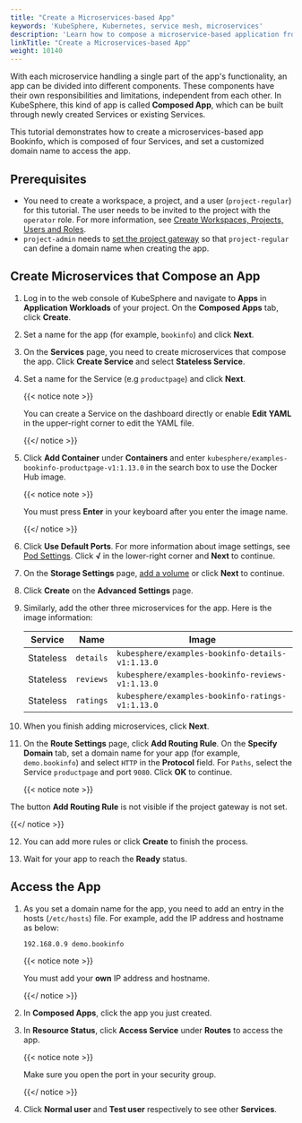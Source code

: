 ```yaml
---
title: "Create a Microservices-based App"
keywords: 'KubeSphere, Kubernetes, service mesh, microservices'
description: 'Learn how to compose a microservice-based application from scratch.'
linkTitle: "Create a Microservices-based App"
weight: 10140
---
```


With each microservice handling a single part of the app's functionality, an app can be divided into different components. These components have their own responsibilities and limitations, independent from each other. In KubeSphere, this kind of app is called **Composed App**, which can be built through newly created Services or existing Services.

This tutorial demonstrates how to create a microservices-based app Bookinfo, which is composed of four Services, and set a customized domain name to access the app.

## Prerequisites

- You need to create a workspace, a project, and a user (`project-regular`) for this tutorial. The user needs to be invited to the project with the `operator` role. For more information, see [Create Workspaces, Projects, Users and Roles](../../../quick-start/create-workspace-and-project/).
- `project-admin` needs to [set the project gateway](../../../project-administration/project-gateway/) so that `project-regular` can define a domain name when creating the app.

## Create Microservices that Compose an App

1. Log in to the web console of KubeSphere and navigate to **Apps** in **Application Workloads** of your project. On the **Composed Apps** tab, click **Create**.

2. Set a name for the app (for example, `bookinfo`) and click **Next**.

3. On the **Services** page, you need to create microservices that compose the app. Click **Create Service** and select **Stateless Service**.

4. Set a name for the Service (e.g `productpage`) and click **Next**.

   {{< notice note >}}

   You can create a Service on the dashboard directly or enable **Edit YAML** in the upper-right corner to edit the YAML file.

   {{</ notice >}} 

5. Click **Add Container** under **Containers** and enter `kubesphere/examples-bookinfo-productpage-v1:1.13.0` in the search box to use the Docker Hub image.

   {{< notice note >}}

   You must press **Enter** in your keyboard after you enter the image name.

   {{</ notice >}} 

6. Click **Use Default Ports**. For more information about image settings, see [Pod Settings](../../../project-user-guide/application-workloads/container-image-settings/). Click **√** in the lower-right corner and **Next** to continue.

7. On the **Storage Settings** page, [add a volume](../../../project-user-guide/storage/volumes/) or click **Next** to continue.

8. Click **Create** on the **Advanced Settings** page.

9. Similarly, add the other three microservices for the app. Here is the image information:

   | Service   | Name      | Image                                            |
   | --------- | --------- | ------------------------------------------------ |
   | Stateless | `details` | `kubesphere/examples-bookinfo-details-v1:1.13.0` |
   | Stateless | `reviews` | `kubesphere/examples-bookinfo-reviews-v1:1.13.0` |
   | Stateless | `ratings` | `kubesphere/examples-bookinfo-ratings-v1:1.13.0` |

10. When you finish adding microservices, click **Next**.

11. On the **Route Settings** page, click **Add Routing Rule**. On the **Specify Domain** tab, set a domain name for your app (for example, `demo.bookinfo`) and select `HTTP` in the **Protocol** field. For `Paths`, select the Service `productpage` and port `9080`. Click **OK** to continue.

    {{< notice note >}}

The button **Add Routing Rule** is not visible if the project gateway is not set.

{{</ notice >}} 

12. You can add more rules or click **Create** to finish the process.

13. Wait for your app to reach the **Ready** status.


## Access the App

1. As you set a domain name for the app, you need to add an entry in the hosts (`/etc/hosts`) file. For example, add the IP address and hostname as below:

   ```txt
   192.168.0.9 demo.bookinfo
   ```

   {{< notice note >}}

   You must add your **own** IP address and hostname.

   {{</ notice >}} 

2. In **Composed Apps**, click the app you just created.

3. In **Resource Status**, click **Access Service** under **Routes** to access the app.

   {{< notice note >}}

   Make sure you open the port in your security group.

   {{</ notice >}}

4. Click **Normal user** and **Test user** respectively to see other **Services**.

